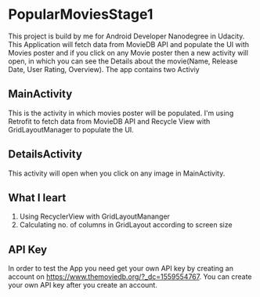 # PopularMoviesStage1

This project is build by me for Android Developer Nanodegree in Udacity.
This Application will fetch data from MovieDB API and populate the UI with Movies poster and if you click on any Movie poster then a new 
activity will open, in which you can see the Details about the movie(Name, Release Date, User Rating, Overview).
The app contains two Activiy

## MainActivity

This is the activity in which movies poster will be populated. I'm using Retrofit to fetch data from MovieDB API and Recycle View with 
GridLayoutManager to populate the UI.

## DetailsActivity

This activity will open when you click on any image in MainActivity.

## What I leart 
1. Using RecyclerView with GridLayoutMananger
2. Calculating no. of columns in GridLayout according to screen size 

## API Key
In order to test the App you need get your own API key by creating an account on https://www.themoviedb.org/?_dc=1559554767.
 You can create your own API key after you create an account.
